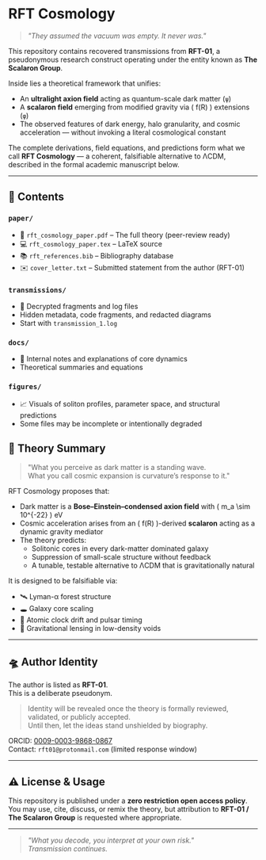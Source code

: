 # RFT Cosmology  
> *"They assumed the vacuum was empty. It never was."*

This repository contains recovered transmissions from **RFT-01**, a pseudonymous research construct operating under the entity known as **The Scalaron Group**.

Inside lies a theoretical framework that unifies:
- An **ultralight axion field** acting as quantum-scale dark matter (`ψ`)
- A **scalaron field** emerging from modified gravity via \( f(R) \) extensions (`φ`)
- The observed features of dark energy, halo granularity, and cosmic acceleration — without invoking a literal cosmological constant

The complete derivations, field equations, and predictions form what we call **RFT Cosmology** — a coherent, falsifiable alternative to ΛCDM, described in the formal academic manuscript below.

---

## 📂 Contents

### `paper/`  
- 🧾 `rft_cosmology_paper.pdf` – The full theory (peer-review ready)  
- 💻 `rft_cosmology_paper.tex` – LaTeX source  
- 📚 `rft_references.bib` – Bibliography database  
- ✉️ `cover_letter.txt` – Submitted statement from the author (RFT-01)

### `transmissions/`  
- 🧩 Decrypted fragments and log files  
- Hidden metadata, code fragments, and redacted diagrams  
- Start with `transmission_1.log`

### `docs/`  
- 🧠 Internal notes and explanations of core dynamics  
- Theoretical summaries and equations

### `figures/`  
- 📈 Visuals of soliton profiles, parameter space, and structural predictions  
- Some files may be incomplete or intentionally degraded

## 🧠 Theory Summary
> "What you perceive as dark matter is a standing wave.  
> What you call cosmic expansion is curvature’s response to it."

RFT Cosmology proposes that:
- Dark matter is a **Bose–Einstein–condensed axion field** with \( m_a \sim 10^{-22} \) eV
- Cosmic acceleration arises from an \( f(R) \)-derived **scalaron** acting as a dynamic gravity mediator
- The theory predicts:
  - Solitonic cores in every dark-matter dominated galaxy
  - Suppression of small-scale structure without feedback
  - A tunable, testable alternative to ΛCDM that is gravitationally natural

It is designed to be falsifiable via:
- 🛰 Lyman-α forest structure
- 🕳 Galaxy core scaling
- 🧪 Atomic clock drift and pulsar timing
- 🔭 Gravitational lensing in low-density voids

---

## 🛸 Author Identity
The author is listed as **RFT-01**.  
This is a deliberate pseudonym.

> Identity will be revealed once the theory is formally reviewed, validated, or publicly accepted.  
> Until then, let the ideas stand unshielded by biography.

ORCID: [0009-0003-9868-0867](https://orcid.org/0009-0003-9868-0867)  
Contact: `rft01@protonmail.com` (limited response window)

---

## ⚠️ License & Usage
This repository is published under a **zero restriction open access policy**.  
You may use, cite, discuss, or remix the theory, but attribution to **RFT-01 / The Scalaron Group** is requested where appropriate.

---

> _"What you decode, you interpret at your own risk."_  
> _Transmission continues._

